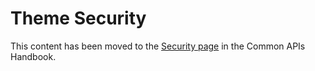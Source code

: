 # Theme Security

This content has been moved to the [Security page](https://developer.wordpress.org/apis/security/) in the Common APIs Handbook.